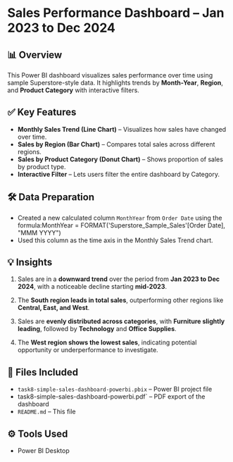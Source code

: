 # Sales Performance Dashboard – Jan 2023 to Dec 2024

## 📊 Overview
This Power BI dashboard visualizes sales performance over time using sample Superstore-style data. It highlights trends by **Month-Year**, **Region**, and **Product Category** with interactive filters.

## ✅ Key Features
- **Monthly Sales Trend (Line Chart)** – Visualizes how sales have changed over time.
- **Sales by Region (Bar Chart)** – Compares total sales across different regions.
- **Sales by Product Category (Donut Chart)** – Shows proportion of sales by product type.
- **Interactive Filter** – Lets users filter the entire dashboard by Category.

## 🛠 Data Preparation
- Created a new calculated column `MonthYear` from `Order Date` using the formula:MonthYear = FORMAT('Superstore_Sample_Sales'[Order Date], "MMM YYYY")
- Used this column as the time axis in the Monthly Sales Trend chart.

## 💡 Insights
1. Sales are in a **downward trend** over the period from **Jan 2023 to Dec 2024**, with a noticeable decline starting **mid-2023**.

2. The **South region leads in total sales**, outperforming other regions like **Central, East, and West**.

3. Sales are **evenly distributed across categories**, with **Furniture slightly leading**, followed by **Technology** and **Office Supplies**.

4. The **West region shows the lowest sales**, indicating potential opportunity or underperformance to investigate.

## 📁 Files Included
- `task8-simple-sales-dashboard-powerbi.pbix` – Power BI project file
- task8-simple-sales-dashboard-powerbi.pdf` – PDF export of the dashboard
- `README.md` – This file

## ⚙️ Tools Used
- Power BI Desktop
